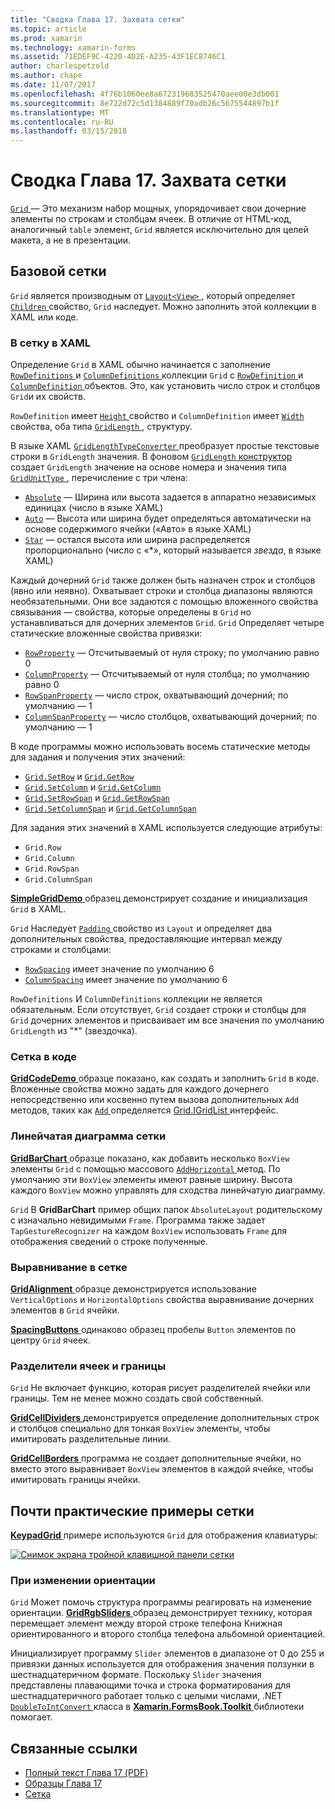 ```yaml
---
title: "Сводка Глава 17. Захвата сетки"
ms.topic: article
ms.prod: xamarin
ms.technology: xamarin-forms
ms.assetid: 71EDEF9C-4220-4D2E-A235-43F1EC8746C1
author: charlespetzold
ms.author: chape
ms.date: 11/07/2017
ms.openlocfilehash: 4f76b1060ee8a672319683525470aee00e3db001
ms.sourcegitcommit: 8e722d72c5d1384889f70adb26c5675544897b1f
ms.translationtype: MT
ms.contentlocale: ru-RU
ms.lasthandoff: 03/15/2018
---
```

# <a name="summary-of-chapter-17-mastering-the-grid"></a>Сводка Глава 17. Захвата сетки

[ `Grid` ](https://developer.xamarin.com/api/type/Xamarin.Forms.Grid/) — Это механизм набор мощных, упорядочивает свои дочерние элементы по строкам и столбцам ячеек. В отличие от HTML-код, аналогичный `table` элемент, `Grid` является исключительно для целей макета, а не в презентации.

## <a name="the-basic-grid"></a>Базовой сетки

`Grid` является производным от [ `Layout<View>` ](https://developer.xamarin.com/api/type/Xamarin.Forms.Layout%3CT%3E/), который определяет [ `Children` ](https://developer.xamarin.com/api/property/Xamarin.Forms.Layout%3CT%3E.Children/) свойство, `Grid` наследует. Можно заполнить этой коллекции в XAML или коде.

### <a name="the-grid-in-xaml"></a>В сетку в XAML

Определение `Grid` в XAML обычно начинается с заполнение [ `RowDefinitions` ](https://developer.xamarin.com/api/property/Xamarin.Forms.Grid.RowDefinitions/) и [ `ColumnDefinitions` ](https://developer.xamarin.com/api/property/Xamarin.Forms.Grid.ColumnDefinitions/) коллекции `Grid` с [ `RowDefinition` ](https://developer.xamarin.com/api/type/Xamarin.Forms.RowDefinition/) и [ `ColumnDefinition` ](https://developer.xamarin.com/api/type/Xamarin.Forms.ColumnDefinition/) объектов. Это, как установить число строк и столбцов `Grid`и их свойств.

`RowDefinition` имеет [ `Height` ](https://developer.xamarin.com/api/property/Xamarin.Forms.RowDefinition.Height/) свойство и `ColumnDefinition` имеет [ `Width` ](https://developer.xamarin.com/api/property/Xamarin.Forms.ColumnDefinition.Width/) свойства, оба типа [ `GridLength` ](https://developer.xamarin.com/api/type/Xamarin.Forms.GridLength/), структуру.

В языке XAML [ `GridLengthTypeConverter` ](https://developer.xamarin.com/api/type/Xamarin.Forms.GridLengthTypeConverter/) преобразует простые текстовые строки в `GridLength` значения. В фоновом [ `GridLength` конструктор](https://developer.xamarin.com/api/constructor/Xamarin.Forms.GridLength.GridLength/p/System.Double/Xamarin.Forms.GridUnitType/) создает `GridLength` значение на основе номера и значения типа [ `GridUnitType` ](https://developer.xamarin.com/api/type/Xamarin.Forms.GridUnitType/), перечисление с три члена:

- [`Absolute`](https://developer.xamarin.com/api/field/Xamarin.Forms.GridUnitType.Absolute/) &mdash; Ширина или высота задается в аппаратно независимых единицах (число в языке XAML)
- [`Auto`](https://developer.xamarin.com/api/field/Xamarin.Forms.GridUnitType.Auto/) &mdash; Высота или ширина будет определяться автоматически на основе содержимого ячейки («Авто» в языке XAML)
- [`Star`](https://developer.xamarin.com/api/field/Xamarin.Forms.GridUnitType.Star/) &mdash; остался высота или ширина распределяется пропорционально (число с «\*», который называется *звезда*, в языке XAML)

Каждый дочерний `Grid` также должен быть назначен строк и столбцов (явно или неявно). Охватывает строки и столбца диапазоны являются необязательными. Они все задаются с помощью вложенного свойства связывания &mdash; свойства, которые определены в `Grid` но устанавливаться для дочерних элементов `Grid`. `Grid` Определяет четыре статические вложенные свойства привязки:

- [`RowProperty`](https://developer.xamarin.com/api/field/Xamarin.Forms.Grid.RowProperty/) &mdash; Отсчитываемый от нуля строку; по умолчанию равно 0
- [`ColumnProperty`](https://developer.xamarin.com/api/field/Xamarin.Forms.Grid.ColumnProperty/) &mdash; Отсчитываемый от нуля столбца; по умолчанию равно 0
- [`RowSpanProperty`](https://developer.xamarin.com/api/field/Xamarin.Forms.Grid.RowSpanProperty/) &mdash; число строк, охватывающий дочерний; по умолчанию — 1
- [`ColumnSpanProperty`](https://developer.xamarin.com/api/field/Xamarin.Forms.Grid.ColumnSpanProperty/) &mdash; число столбцов, охватывающий дочерний; по умолчанию — 1

В коде программы можно использовать восемь статические методы для задания и получения этих значений:

- [`Grid.SetRow`](https://developer.xamarin.com/api/member/Xamarin.Forms.Grid.SetRow/p/Xamarin.Forms.BindableObject/System.Int32/) и [`Grid.GetRow`](https://developer.xamarin.com/api/member/Xamarin.Forms.Grid.GetRow/p/Xamarin.Forms.BindableObject/)
- [`Grid.SetColumn`](https://developer.xamarin.com/api/member/Xamarin.Forms.Grid.SetColumn/p/Xamarin.Forms.BindableObject/System.Int32/) и [`Grid.GetColumn`](https://developer.xamarin.com/api/member/Xamarin.Forms.Grid.GetColumn/p/Xamarin.Forms.BindableObject/)
- [`Grid.SetRowSpan`](https://developer.xamarin.com/api/member/Xamarin.Forms.Grid.SetRowSpan/p/Xamarin.Forms.BindableObject/System.Int32/) и [`Grid.GetRowSpan`](https://developer.xamarin.com/api/member/Xamarin.Forms.Grid.GetRowSpan/p/Xamarin.Forms.BindableObject/)
- [`Grid.SetColumnSpan`](https://developer.xamarin.com/api/member/Xamarin.Forms.Grid.SetColumnSpan/p/Xamarin.Forms.BindableObject/System.Int32/) и [`Grid.GetColumnSpan`](https://developer.xamarin.com/api/member/Xamarin.Forms.Grid.GetColumnSpan/p/Xamarin.Forms.BindableObject/)

Для задания этих значений в XAML используется следующие атрибуты:

- `Grid.Row`
- `Grid.Column`
- `Grid.RowSpan`
- `Grid.ColumnSpan`

[ **SimpleGridDemo** ](https://github.com/xamarin/xamarin-forms-book-samples/tree/master/Chapter17/SimpleGridDemo) образец демонстрирует создание и инициализация `Grid` в XAML.

`Grid` Наследует [ `Padding` ](https://developer.xamarin.com/api/property/Xamarin.Forms.Layout.Padding/) свойство из `Layout` и определяет два дополнительных свойства, предоставляющие интервал между строками и столбцами:

- [`RowSpacing`](https://developer.xamarin.com/api/property/Xamarin.Forms.Grid.RowSpacing/) имеет значение по умолчанию 6
- [`ColumnSpacing`](https://developer.xamarin.com/api/property/Xamarin.Forms.Grid.ColumnSpacing/) имеет значение по умолчанию 6

`RowDefinitions` И `ColumnDefinitions` коллекции не является обязательным. Если отсутствует, `Grid` создает строки и столбцы для `Grid` дочерних элементов и присваивает им все значения по умолчанию `GridLength` из "\*" (звездочка).

### <a name="the-grid-in-code"></a>Сетка в коде

[ **GridCodeDemo** ](https://github.com/xamarin/xamarin-forms-book-samples/tree/master/Chapter17/GridCodeDemo) образце показано, как создать и заполнить `Grid` в коде. Вложенные свойства можно задать для каждого дочернего непосредственно или косвенно путем вызова дополнительных `Add` методов, таких как [ `Add` ](https://developer.xamarin.com/api/member/Xamarin.Forms.Grid+IGridList%3CT%3E.Add/p/Xamarin.Forms.View/System.Int32/System.Int32/System.Int32/System.Int32/) определяется [Grid.IGridList<T> ](https://developer.xamarin.com/api/type/Xamarin.Forms.Grid+IGridList%3CT%3E/) интерфейс.

### <a name="the-grid-bar-chart"></a>Линейчатая диаграмма сетки

[ **GridBarChart** ](https://github.com/xamarin/xamarin-forms-book-samples/tree/master/Chapter17/GridBarChart) образце показано, как добавить несколько `BoxView` элементы `Grid` с помощью массового [ `AddHorizontal` ](https://developer.xamarin.com/api/member/Xamarin.Forms.Grid+IGridList%3CT%3E.AddHorizontal/p/System.Collections.Generic.IEnumerable%7BXamarin.Forms.View%7D/) метод. По умолчанию эти `BoxView` элементы имеют равные ширину. Высота каждого `BoxView` можно управлять для сходства линейчатую диаграмму.

`Grid` В **GridBarChart** пример общих папок `AbsoluteLayout` родительскому с изначально невидимыми `Frame`. Программа также задает `TapGestureRecognizer` на каждом `BoxView` использовать `Frame` для отображения сведений о строке полученные.

### <a name="alignment-in-the-grid"></a>Выравнивание в сетке

[ **GridAlignment** ](https://github.com/xamarin/xamarin-forms-book-samples/tree/master/Chapter17/GridAlignment) образце демонстрируется использование `VerticalOptions` и `HorizontalOptions` свойства выравнивание дочерних элементов в `Grid` ячейки.

[ **SpacingButtons** ](https://github.com/xamarin/xamarin-forms-book-samples/tree/master/Chapter17/SpacingButtons) одинаково образец пробелы `Button` элементов по центру `Grid` ячеек.

### <a name="cell-dividers-and-borders"></a>Разделители ячеек и границы

`Grid` Не включает функцию, которая рисует разделителей ячейки или границы. Тем не менее можно создать свой собственный.

[ **GridCellDividers** ](https://github.com/xamarin/xamarin-forms-book-samples/tree/master/Chapter17/GridCellDividers) демонстрируется определение дополнительных строк и столбцов специально для тонкая `BoxView` элементы, чтобы имитировать разделительные линии.

[ **GridCellBorders** ](https://github.com/xamarin/xamarin-forms-book-samples/tree/master/Chapter17/GridCellBorders) программа не создает дополнительные ячейки, но вместо этого выравнивает `BoxView` элементов в каждой ячейке, чтобы имитировать границы ячейки.

## <a name="almost-real-life-grid-examples"></a>Почти практические примеры сетки

[ **KeypadGrid** ](https://github.com/xamarin/xamarin-forms-book-samples/tree/master/Chapter17/KeypadGrid) примере используются `Grid` для отображения клавиатуры:

[![Снимок экрана тройной клавишной панели сетки](images/ch17fg12-small.png "клавиатуре сетки")](images/ch17fg12-large.png#lightbox "клавиатуре сетки")

### <a name="responding-to-orientation-changes"></a>При изменении ориентации

`Grid` Может помочь структура программы реагировать на изменение ориентации. [ **GridRgbSliders** ](https://github.com/xamarin/xamarin-forms-book-samples/tree/master/Chapter17/GridRgbSliders) образец демонстрирует технику, которая перемещает элемент между второй строке телефона Книжная ориентированного и второго столбца телефона альбомной ориентацией.

Инициализирует программу `Slider` элементов в диапазоне от 0 до 255 и привязки данных используется для отображения значения ползунки в шестнадцатеричном формате. Поскольку `Slider` значения представлены плавающими точка и строка форматирования для шестнадцатеричного работает только с целыми числами, .NET [ `DoubleToIntConvert` ](https://github.com/xamarin/xamarin-forms-book-samples/blob/master/Libraries/Xamarin.FormsBook.Toolkit/Xamarin.FormsBook.Toolkit/DoubleToIntConverter.cs) класса в [ **Xamarin.FormsBook.Toolkit** ](https://github.com/xamarin/xamarin-forms-book-samples/tree/master/Libraries/Xamarin.FormsBook.Toolkit) библиотеки помогает.



## <a name="related-links"></a>Связанные ссылки

- [Полный текст Глава 17 (PDF)](https://download.xamarin.com/developer/xamarin-forms-book/XamarinFormsBook-Ch17-Apr2016.pdf)
- [Образцы Глава 17](https://github.com/xamarin/xamarin-forms-book-samples/tree/master/Chapter17)
- [Сетка](~/xamarin-forms/user-interface/layouts/grid.md)
